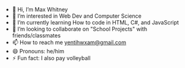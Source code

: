 - 👋 Hi, I’m Max Whitney
- 👀 I’m interested in Web Dev and Computer Science
- 🌱 I’m currently learning How to code in HTML, C#, and JavaScript
- 💞️ I’m looking to collaborate on "School Projects" with friends/classmates
- 📫 How to reach me yentihwxam@gmail.com
- 😄 Pronouns: he/him
- ⚡ Fun fact: I also pay volleyball

<!---
MaxWhitney07/MaxWhitney07 is a ✨ special ✨ repository because its `README.md` (this file) appears on your GitHub profile.
You can click the Preview link to take a look at your changes.
--->
